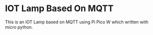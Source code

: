 # IOT Lamp Based On MQTT

This is an IOT Lamp based on MQTT using Pi Pico W which written with micro python.
